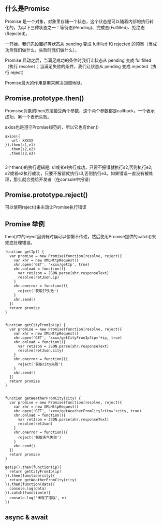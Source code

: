 
## 什么是Promise

Promise 是一个对象，对象里存储一个状态，这个状态是可以随着内部的执行转化的，为以下三种状态之一：等待态(Pending)、完成态(Fulfilled)、拒绝态(Rejected)。

一开始，我们先设置好等状态从 pending 变成 fulfilled 和 rejected 的预案（当成功后我们做什么，失败时我们做什么）。

Promise 启动之后，当满足成功的条件时我们让状态从 pending 变成 fullfilled （执行 resolve）；当满足失败的条件，我们让状态从 pending 变成 rejected（执行 reject）

Promise最大的作用是用来解决回调地狱。

## Promise.prototype.then()
Promsise对象的then方法接受两个参数，这个两个参数都是callback，一个表示成功，另一个表示失败。

axios也是遵守Promise规范的，所以它也有then()

```
axios({
   url: XXXXX
}).then(s1,e1)
  .then(s2,e2)
  .then(s3,e3)
  
```
3个then()的执行逻辑是: s1或者e1执行成功，只要不报错就执行s2,否则执行e2; s2或者e2执行成功，只要不报错就执行s3,否则执行e3。如果错误一直没有被处理，那么就会抛给开发者（在console中报错）


## Promise.prototype.reject()
可以使用reject()来主动让Promise执行错误


## Promise 举例
then()中的reject回调有时候可以偷懒不传递，然后使用Promise提供的catch()来兜底处理错误。

```
function getIp() {
  var promise = new Promise(function(resolve, reject){
    var xhr = new XMLHttpRequest()
    xhr.open('GET', 'xxxx/getIp', true)
    xhr.onload = function(){
      var retJson = JSON.parse(xhr.responseText) 
      resolve(retJson.ip)
    }
    xhr.onerror = function(){
      reject('获取IP失败')
    }
    xhr.send()
  })
  return promise
}


function getCityFromIp(ip) {
  var promise = new Promise(function(resolve, reject){
    var xhr = new XMLHttpRequest()
    xhr.open('GET', 'xxxx/getCityFromIp?ip='+ip, true)
    xhr.onload = function(){
      var retJson = JSON.parse(xhr.responseText)
      resolve(retJson.city)
    }
    xhr.onerror = function(){
      reject('获取city失败')
    }
    xhr.send()
  })
  return promise
}


function getWeatherFromCity(city) {
  var promise = new Promise(function(resolve, reject){
    var xhr = new XMLHttpRequest()
    xhr.open('GET', 'xxxx/getWeatherFromCity?city='+city, true)
    xhr.onload = function(){
      var retJson = JSON.parse(xhr.responseText)
      resolve(retJson)
    }
    xhr.onerror = function(){
      reject('获取天气失败')
    }
    xhr.send()
  })
  return promise
}

getIp().then(function(ip){
  return getCityFromIp(ip)
}).then(function(city){
  return getWeatherFromCity(city)
}).then(function(data){
  console.log(data)
}).catch(function(e){
  console.log('出现了错误', e)
})

```


## async & await



